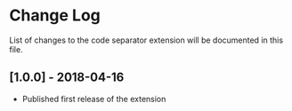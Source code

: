 # Change Log

List of changes to the code separator extension will be documented in this file.

## [1.0.0] - 2018-04-16

- Published first release of the extension
